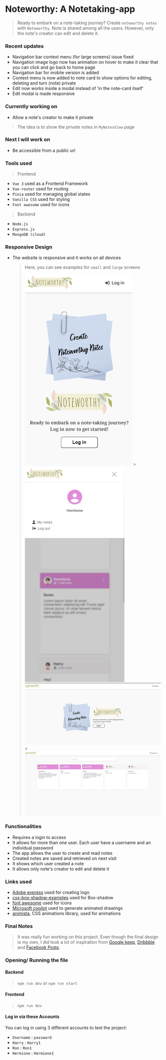 # Noteworthy: A Notetaking-app

> Ready to embark on a note-taking journey? Create `noteworthy notes` with `Noteworthy`. Note is shared among all the users. However, only the note's creator can edit and delete it.

### Recent updates

- Navigation bar context menu (for large screens) issue fixed
- Navigation image logo now has animation on hover to make it clear that you can click and go back to home page
- Navigation bar for mobile version is added
- Context menu is now added to note card to show options for editing, deleting and turn (note) private
- Edit now works inside a modal instead of 'in the note-card itself'
- Edit modal is made responsive

### Currently working on

- Allow a note's creator to make it private
 > The idea is to show the private notes in `MyNotesView` page

### Next I will work on

- Be accessible from a public url

### Tools used

> Frontend

- `Vue 3` used as a Frontend Framework
- `Vue-router` used for routing
- `Pinia` used for managing global states
- `Vanilla CSS` used for styling
- `Font awesome` used for icons

> Backend

- `Node.js`
- `Express.js`
- `MongoDB (cloud)`

### Responsive Design

- The website is responsive and it works on all devices
  > Here, you can see examples for `small` and `large` screens
  >
  > ![welcome small screen](./frontend/public/readmeAssets/welcomeMobile.png) > ![Home small screen](./frontend/public/readmeAssets/homeMobile.png) 
  > ![welcome large screen](./frontend/public/readmeAssets/welcome.png) > ![Home large screen](./frontend/public/readmeAssets/home.png)

### Functionalities

- Requires a login to access
- It allows for more than one user. Each user have a username and an individual password
- The app allows the user to create and read notes
- Created notes are saved and retrieved on next visit
- It shows which user created a note
- It allows only note's creator to edit and delete it

### Links used

- [Adobe express](https://new.express.adobe.com/) used for creating logo
- [css-box-shadow-examples](https://getcssscan.com/css-box-shadow-examples) used for Box-shadow
- [font awesome](https://fontawesome.com/) used for icons
- [Microsoft copilot](https://copilot.microsoft.com/) used to generate animated drawings
- [animista](https://animista.net/), CSS animations library, used for animations

### Final Notes

> It was really fun working on this project. Even though the final design is my own, I did took a lot of inspiration from [Google keep](https://keep.google.com/), [Dribbble](https://dribbble.com/) and [Facebook Posts](https://www.facebook.com/).

### Opening/ Running the file

#### Backend

> `npm run dev` or `npm run start`

#### Frontend

> `npm run dev`

#### Log in via these Accounts
You can log in using 3 different accounts to test the project:
- `Username` : `password`
- `Harry` : `Harry1`
- `Ron` : `Ron1`
- `Hermione` : `Hermione1`

